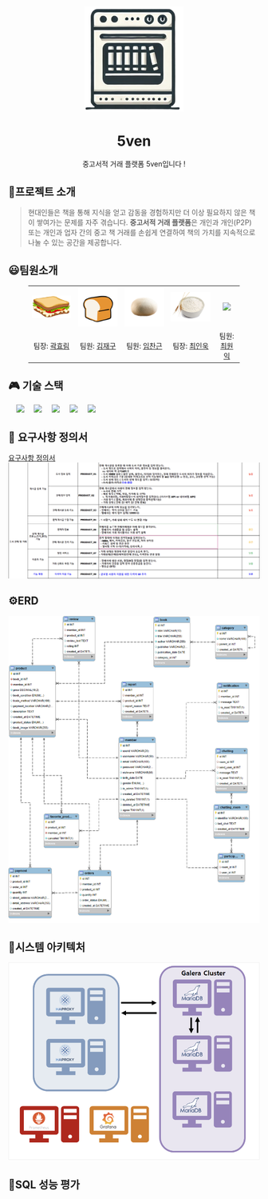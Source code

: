 <p align="middle" style="margin: 0; padding: 0;">
  <img width="200px" src="./assets/image/5ven icon.png">
</p>
<h1 align="middle">5ven</h1>
<p align="middle">
중고서적 거래 플랫폼 5ven입니다 !
</p>

## 📝프로젝트 소개

> 현대인들은 책을 통해 지식을 얻고 감동을 경험하지만 더 이상 필요하지 않은 책이 쌓여가는 문제를 자주 겪습니다. **중고서적 거래 플랫폼**은 개인과 개인(P2P) 또는 개인과 업자 간의 중고 책 거래를 손쉽게 연결하여 책의 가치를 지속적으로 나눌 수 있는 공간을 제공합니다.

## 😃팀원소개

<figure>
    <table>
      <tr>
        <td align="center"><img src="./img/샌드위치.png" width="180px"/></td>
        <td align="center"><img src="./img/식빵.png" width="180px"/></td>
        <td align="center"><img src="./img/반죽.png" width="180px"/></td>
	<td align="center"><img src="./img/밀가루.png" width="180px"/></td>
        <td align="center"><img src="./img/밀.png" width="180px"/></td>
      </tr>
      <tr>
        <td align="center">팀장: <a href="https://github.com/daydeiday">곽효림</a></td>
        <td align="center">팀원: <a href="https://github.com/wkdlrn">김재구</a></td>
        <td align="center">팀원: <a href="https://github.com/ChangeunLim" >임찬근</a></td>
        <td align="center">팀장: <a href="https://github.com/InukChoi">최인욱</a></td>
	<td align="center">팀원: <a href="https://github.com/choi-won-ik" >최원익</a></td>
      </tr>
    </table>
</figure>

## 🎮 기술 스택
&nbsp;&nbsp;&nbsp;&nbsp;<img src="https://img.shields.io/badge/GitHub-181717?style=flat&logo=GitHub&logoColor=white&color=black"></a>
&nbsp;&nbsp;&nbsp;&nbsp;<img src="https://img.shields.io/badge/Git-F05032?style=flat&logo=Git&logoColor=white&color=ffa500"></a>
&nbsp;&nbsp;&nbsp;&nbsp;<img src="https://img.shields.io/badge/MariaDB-003545?style=flat&logo=MariaDB&logoColor=white"></a>
&nbsp;&nbsp;&nbsp;&nbsp;<img src="https://img.shields.io/badge/Grafana-%23F46800.svg?style=flat&logo=grafana&logoColor=white"></a>
&nbsp;&nbsp;&nbsp;&nbsp;<img src="https://img.shields.io/badge/Prometheus-E6522C?style=flat&logo=Prometheus&logoColor=white"></a>
<br>


## 📂 요구사항 정의서 
[요구사항 정의서](https://github.com/beyond-sw-camp/be12-1st-5ven-bread_book/blob/kjg/assets/5%EC%A1%B0_%EC%9A%94%EA%B5%AC%EC%82%AC%ED%95%AD%20%EC%A0%95%EC%9D%98%EC%84%9C.pdf)
![요구사항 정의서](https://raw.githubusercontent.com/beyond-sw-camp/be12-1st-5ven-bread_book/refs/heads/kjg/assets/image/%EC%9A%94%EA%B5%AC%EC%82%AC%ED%95%AD%20%EC%A0%95%EC%9D%98%EC%84%9C.png)
<br>

## ⚙️ERD
![ERD](https://github.com/beyond-sw-camp/be12-1st-5ven-bread_book/blob/kjg/assets/image/5ven%20ERD.png?raw=true)
<br>

## 🔀시스템 아키텍처
![시스템 아키텍처](https://github.com/beyond-sw-camp/be12-1st-5ven-bread_book/blob/kjg/assets/image/sa.png?raw=true)
<br>

## 🔎SQL 성능 평가